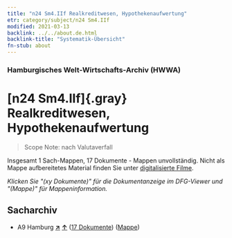 ```yaml
---
title: "n24 Sm4.IIf Realkreditwesen, Hypothekenaufwertung"
etr: category/subject/n24 Sm4.IIf
modified: 2021-03-13
backlink: ../../about.de.html
backlink-title: "Systematik-Übersicht"
fn-stub: about
---
```


### Hamburgisches Welt-Wirtschafts-Archiv (HWWA)
# [n24 Sm4.IIf]{.gray}&#8201; Realkreditwesen, Hypothekenaufwertung&#160; 


> Scope Note: nach Valutaverfall



Insgesamt 1 Sach-Mappen, 17 Dokumente - Mappen unvollständig.
Nicht als Mappe aufbereitetes Material finden Sie unter [digitalisierte Filme](/film/h1_sh).

_Klicken Sie "(xy Dokumente)" für die Dokumentanzeige im DFG-Viewer und "(Mappe)" für Mappeninformation._

## Sacharchiv



- A9 Hamburg [**&nearr;**](../../../geo/i/140905/about.de.html "Hamburg (alle Mappen)") [**&uarr;**](../../../geo/about.de.html#A9 "Ländersystematik") (<a href="https://pm20.zbw.eu/dfgview/sh/140905,145350" title="über: Hamburg : Realkreditwesen, Hypothekenaufwertung" target="_blank">17 Dokumente</a>) ([Mappe](../../../../folder/sh/1409xx/140905/1453xx/145350/about.de.html))


